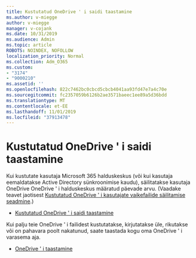```yaml
---
title: Kustutatud OneDrive ' i saidi taastamine
ms.author: v-miegge
author: v-miegge
manager: v-cojank
ms.date: 10/31/2019
ms.audience: Admin
ms.topic: article
ROBOTS: NOINDEX, NOFOLLOW
localization_priority: Normal
ms.collection: Adm_O365
ms.custom:
- "3174"
- "9000210"
ms.assetid: ''
ms.openlocfilehash: 822c7462bc0cbcd5cbcb4041aa93fd47e7a4c70e
ms.sourcegitcommit: fc2357059b6126b2ae3571baeec1ee89a5d36bdd
ms.translationtype: MT
ms.contentlocale: et-EE
ms.lasthandoff: 11/01/2019
ms.locfileid: "37913478"
---
```

# <a name="restore-a-deleted-onedrive-site"></a>Kustutatud OneDrive ' i saidi taastamine

Kui kustutate kasutaja Microsoft 365 halduskeskus (või kui kasutaja eemaldatakse Active Directory sünkroonimise kaudu), säilitatakse kasutaja OneDrive OneDrive ' i halduskeskus määratud päevade arvu. (Vaadake teavet jaotisest [Kustutatud OneDrive ' i kasutajate vaikefailide säilitamise seadmine](https://docs.microsoft.com/onedrive/set-retention).)

* [Kustutatud OneDrive ' i saidi taastamine](https://docs.microsoft.com/onedrive/restore-deleted-onedrive)

Kui palju teie OneDrive ' i failidest kustutatakse, kirjutatakse üle, rikutakse või on pahavara poolt nakatunud, saate taastada kogu oma OneDrive ' i varasema aja.

* [OneDrive ' i taastamine](https://support.office.com/article/Restore-your-OneDrive-fa231298-759d-41cf-bcd0-25ac53eb8a15)